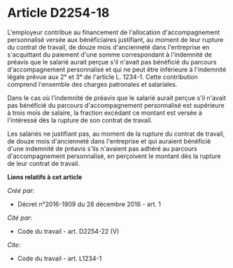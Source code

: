 # Article D2254-18

L'employeur contribue au financement de l'allocation d'accompagnement personnalisé versée aux bénéficiaires justifiant, au
moment de leur rupture du contrat de travail, de douze mois d'ancienneté dans l'entreprise en s'acquittant du paiement d'une
somme correspondant à l'indemnité de préavis que le salarié aurait perçue s'il n'avait pas bénéficié du parcours
d'accompagnement personnalisé et qui ne peut être inférieure à l'indemnité légale prévue aux 2° et 3° de l'article L. 1234-1.
Cette contribution comprend l'ensemble des charges patronales et salariales. 

Dans le cas où l'indemnité de préavis que le salarié aurait perçue s'il n'avait pas bénéficié du parcours d'accompagnement
personnalisé est supérieure à trois mois de salaire, la fraction excédant ce montant est versée à l'intéressé dès la rupture
de son contrat de travail. 

Les salariés ne justifiant pas, au moment de la rupture du contrat de travail, de douze mois d'ancienneté dans l'entreprise
et qui auraient bénéficié d'une indemnité de préavis s'ils n'avaient pas adhéré au parcours d'accompagnement personnalisé, en
perçoivent le montant dès la rupture de leur contrat de travail.

**Liens relatifs à cet article**

_Créé par_:

  - Décret n°2016-1909 du 28 décembre 2016 - art. 1

_Cité par_:

  - Code du travail - art. D2254-22 (V)

_Cite_:

  - Code du travail - art. L1234-1
